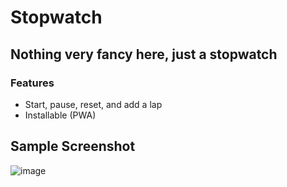 # Stopwatch
## Nothing very fancy here, just a stopwatch

### Features
- Start, pause, reset, and add a lap
- Installable (PWA)

## Sample Screenshot
![image](https://user-images.githubusercontent.com/101480695/191942490-466e75ff-9f23-402f-9417-2d620489191c.png)
